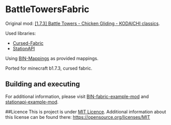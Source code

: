 # BattleTowersFabric

Original mod: [[1.7.3] Battle Towers - Chicken Gliding - KODAICHI classics](https://www.minecraftforum.net/forums/mapping-and-modding-java-edition/minecraft-mods/1272384-1-7-3-battle-towers-chicken-gliding-kodaichi).

Used libraries:
- [Cursed-Fabric](https://minecraft-cursed-legacy.github.io)
- [StationAPI](https://github.com/ModificationStation/StationAPI)

Using [BIN-Mappings](https://github.com/calmilamsy/BIN-Mappings) as provided mappings.

Ported for minecraft b1.7.3, cursed fabric.

## Building and executing
For additional information, please visit [BIN-fabric-example-mod](https://github.com/calmilamsy/BIN-fabric-example-mod) and [stationapi-example-mod](https://github.com/calmilamsy/stationapi-example-mod/).

##Licence
This is project is under [MIT Licence](https://github.com/WaterfallFlower/BattleTowersFabric/blob/master/LICENSE). Additional information about this license can be found there: https://opensource.org/licenses/MIT